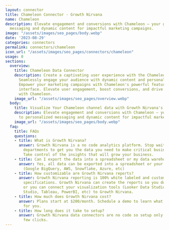 ```yaml
---
layout: connector
title: Chameleon Connector - Growth Nirvana
name: Chameleon
description: Elevate engagement and conversions with Chameleon – your gateway to personalized
  messaging and dynamic content for impactful marketing campaigns.
image: "/assets/images/seo_pages/body.webp"
date: '2023-08-29'
categories: connectors
permalink: connectors/chameleon
icon_url: "/assets/images/seo_pages/connectors/chameleon"
usage: 0
sections:
  overview:
    title: Chameleon Data Connector
    description: Create a captivating user experience with the Chameleon connector.
      Seamlessly engage your audience with dynamic content and personalized messaging.
      Empower your marketing campaigns with Chameleon's powerful features and user-friendly
      interface. Elevate user engagement, boost conversions, and drive success, all
      with Chameleon.
    image_url: "/assets/images/seo_pages/overview.webp"
  body:
    title: Visualize Your Chameleon channel data with Growth Nirvana's Chameleon Connector
    description: Elevate engagement and conversions with Chameleon – your gateway
      to personalized messaging and dynamic content for impactful marketing campaigns.
    image_url: "/assets/images/seo_pages/body.webp"
  faq:
    title: FAQs
    questions:
    - title: What is Growth Nirvana?
      answer: Growth Nirvana is a no code analytics platform. Stop waiting for other
        departments to get you the data you need to make critical business decisions.
        Take control of the insights that will grow your business.
    - title: Can I export the data into a spreadsheet or my data warehouse?
      answer: Yes, all data can be exported into a spreadsheet or your data warehouse
        (Google BigQuery, AWS, Snowflake, Azure, etc)
    - title: How customizable are Growth Nirvana reports?
      answer: Growth Nirvana reporting is 100% white labeled and customized to your
        specifications. Growth Nirvana can create the reports so you don’t have to
        or you can connect your visualization tools (Looker Data Studio/Google Data
        Studio, Tableau, PowerBI, etc) to Growth Nirvana.
    - title: How much does Growth Nirvana cost?
      answer: Plans start at $200/month. Schedule a demo to learn what plan is best
        for you.
    - title: How long does it take to setup?
      answer: Growth Nirvana data connectors are no code so setup only requires a
        few clicks.
---
```

